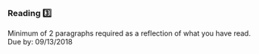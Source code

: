 ### Reading :three:

Minimum of 2 paragraphs required as a reflection of what you have read. Due by: 09/13/2018
